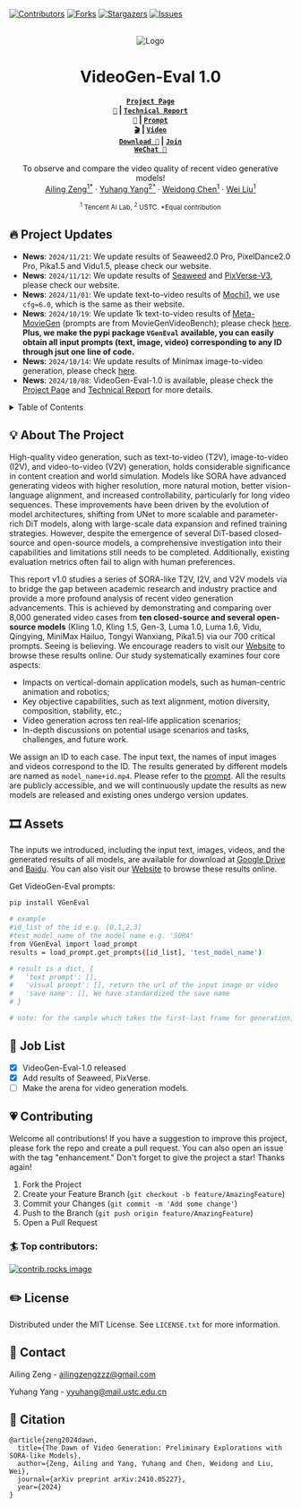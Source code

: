 <!-- Improved compatibility of back to top link: See: https://github.com/othneildrew/Best-README-Template/pull/73 -->
<a id="readme-top"></a>

[![Contributors][contributors-shield]][contributors-url]
[![Forks][forks-shield]][forks-url]
[![Stargazers][stars-shield]][stars-url]
[![Issues][issues-shield]][issues-url]


<br />
<div align="center">
  <img src="docs/teaser/teaser.png" alt="Logo">

  <h1 align="center">VideoGen-Eval 1.0</h1>
  
#### [<code>Project Page 🚀</code>](https://ailab-cvc.github.io/VideoGen-Eval/) | [<code>Technical Report 📝</code>](http://arxiv.org/abs/2410.05227)  | [<code>Prompt 🎬</code>](https://ailab-cvc.github.io/VideoGen-Eval/specifc_model/prompt.html)  | [<code>Video Download 🤩</code>](https://drive.google.com/drive/folders/11WxQudsVgqI-ETXQB5PQjd7dzhz41-E0?usp=sharing) | [<code>Join WeChat 💬</code>](https://github.com/AILab-CVC/VideoGen-Eval/blob/main/docs/specifc_model/wechat.md)

  <p align="center">
    To observe and compare the video quality of recent video generative models!
    <br />
    <a href="https://ailingzeng.site/">Ailing Zeng<sup>1</sup><sup>*</sup></a>
    ·
    <a href="https://yyvhang.github.io/">Yuhang Yang<sup>2</sup><sup>*</sup></a>
    ·
    <a href="">Weidong Chen<sup>1</sup></a>
    ·
    <a href="https://scholar.google.com/citations?user=AjxoEpIAAAAJ&hl=en">Wei Liu<sup>1</sup></a>
    <br />
    <p> <sub><sup>1</sup> Tencent AI Lab, <sup>2</sup> USTC. *Equal contribution</sub></p>
  </p>
</div>



## 🔥 Project Updates
- **News**: ```2024/11/21```: We update results of Seaweed2.0 Pro, PixelDance2.0 Pro, Pika1.5 and Vidu1.5, please check our website.
- **News**: ```2024/11/12```: We update results of [Seaweed](https://jimeng.jianying.com/ai-tool/home) and [PixVerse-V3](https://pixverse.ai/), please check our website.
- **News**: ```2024/11/01```: We update text-to-video results of [Mochi1](https://www.genmo.ai/blog), we use `cfg=6.0`, which is the same as their website.
- **News**: ```2024/10/19```: We update 1k text-to-video results of [Meta-MovieGen](https://ai.meta.com/research/movie-gen/) (prompts are from MovieGenVideoBench); please check [here](https://ailab-cvc.github.io/VideoGen-Eval/specifc_model/MovieGen/MovieGen.html). **Plus, we make the pypi package `VGenEval` available, you can easily obtain all input prompts (text, image, video) corresponding to any ID through jsut one line of code.**
-  **News**: ```2024/10/14```: We update results of Minimax image-to-video generation, please check [here](https://ailab-cvc.github.io/VideoGen-Eval/specifc_model/minimax/minimax.html).
-  **News**: ```2024/10/08```: VideoGen-Eval-1.0 is available, please check the [Project Page](https://ailab-cvc.github.io/VideoGen-Eval/) and [Technical Report](http://arxiv.org/abs/2410.05227) for more details.

<!-- TABLE OF CONTENTS -->
<details>
  <summary>Table of Contents</summary>
  <ol>
    <li>
      <a href="#about-the-project">About The Project</a>
    </li>
    <li>
      <a href="#assets">Assets</a>
    </li>
    <li><a href="#job-list">Job List</a></li>
    <li><a href="#contributing">Contributing</a></li>
    <li><a href="#license">License</a></li>
    <li><a href="#contact">Contact</a></li>
    <li><a href="#citation">Citation</a></li>
  </ol>
</details>

## 💡 About The Project 
High-quality video generation, such as text-to-video (T2V), image-to-video (I2V), and video-to-video (V2V) generation, holds considerable significance in content creation and world simulation. Models like SORA have advanced generating videos with higher resolution, more natural motion, better vision-language alignment, and increased controllability, particularly for long video sequences. These improvements have been driven by the evolution of model architectures, shifting from UNet to more scalable and parameter-rich DiT models, along with large-scale data expansion and refined training strategies. However, despite the emergence of several DiT-based closed-source and open-source models, a comprehensive investigation into their capabilities and limitations still needs to be completed. Additionally, existing evaluation metrics often fail to align with human preferences.

This report v1.0 studies a series of SORA-like T2V, I2V, and V2V models via to bridge the gap between academic research and industry practice and provide a more profound analysis of recent video generation advancements. This is achieved by demonstrating and comparing over 8,000 generated video cases from **ten closed-source and several open-source models** (Kling 1.0, Kling 1.5, Gen-3, Luma 1.0, Luma 1.6, Vidu, Qingying, MiniMax Hailuo, Tongyi Wanxiang, Pika1.5) via our 700 critical prompts. Seeing is believing. We encourage readers to visit our [Website](https://ailab-cvc.github.io/VideoGen-Eval/) to browse these results online. Our study systematically examines four core aspects: 


* Impacts on vertical-domain application models, such as human-centric animation and robotics;
* Key objective capabilities, such as text alignment, motion diversity, composition, stability, etc.;
* Video generation across ten real-life application scenarios;
* In-depth discussions on potential usage scenarios and tasks, challenges, and future work.


We assign an ID to each case. The input text, the names of input images and videos correspond to the ID. The results generated by different models are named as `model_name+id.mp4`. Please refer to the [prompt](https://ailab-cvc.github.io/VideoGen-Eval/specifc_model/prompt.html). All the results are publicly accessible, and we will continuously update the results as new models are released and existing ones undergo version updates. 

## 🎞️ Assets

The inputs we introduced, including the input text, images, videos, and the generated results of all models, are available for download at [Google Drive](https://drive.google.com/drive/folders/11WxQudsVgqI-ETXQB5PQjd7dzhz41-E0?usp=sharing) and [Baidu](https://pan.baidu.com/s/16nhiiKIYn3EPRMpefEoEqw?pwd=rgha). You can also visit our [Website](https://ailab-cvc.github.io/VideoGen-Eval/) to browse these results online.

Get VideoGen-Eval prompts:
```bash
pip install VGenEval

# example
#id_list of the id e.g. [0,1,2,3]
#test_model_name of the model name e.g. 'SORA'
from VGenEval import load_prompt
results = load_prompt.get_prompts([id_list], 'test_model_name')

# result is a dict, {
#   'text prompt': [],
#   'visual prompt': [], return the url of the input image or video
#   'save name': [], We have standardized the save name
# }

# note: for the sample which takes the first-last frame for generation, visual prompt return urls of the two frames.
```

## 🦉 Job List

- [x] VideoGen-Eval-1.0 released 
- [x] Add results of Seaweed, PixVerse.
- [ ] Make the arena for video generation models.

<!-- CONTRIBUTING -->
## 💗 Contributing
Welcome all contributions! If you have a suggestion to improve this project, please fork the repo and create a pull request. You can also open an issue with the tag "enhancement."
Don't forget to give the project a star! Thanks again!

1. Fork the Project
2. Create your Feature Branch (`git checkout -b feature/AmazingFeature`)
3. Commit your Changes (`git commit -m 'Add some change'`)
4. Push to the Branch (`git push origin feature/AmazingFeature`)
5. Open a Pull Request

### 🏄 Top contributors:

<a href="https://github.com/AILab-CVC/VideoGen-Eval/graphs/contributors">
  <img src="https://contrib.rocks/image?repo=AILab-CVC/VideoGen-Eval" alt="contrib.rocks image" />
</a>

<!-- LICENSE -->
## ✏️ License

Distributed under the MIT License. See `LICENSE.txt` for more information.

<!-- CONTACT -->
## 📢 Contact

Ailing Zeng - [ailingzengzzz@gmail.com](mailto:ailingzengzzz@gmail.com)

Yuhang Yang - [yyuhang@mail.ustc.edu.cn](mailto:yyuhang@mail.ustc.edu.cn)

## 💌 Citation
```
@article{zeng2024dawn,
  title={The Dawn of Video Generation: Preliminary Explorations with SORA-like Models},
  author={Zeng, Ailing and Yang, Yuhang and Chen, Weidong and Liu, Wei},
  journal={arXiv preprint arXiv:2410.05227},
  year={2024}
}
```
[contributors-shield]: https://img.shields.io/github/contributors/AILab-CVC/VideoGen-Eval.svg?style=for-the-badge
[contributors-url]: https://github.com/AILab-CVC/VideoGen-Eval/graphs/contributors
[forks-shield]: https://img.shields.io/github/forks/AILab-CVC/VideoGen-Eval.svg?style=for-the-badge
[forks-url]: https://github.com/othneildrew/Best-README-Template/network/members
[stars-shield]: https://img.shields.io/github/stars/AILab-CVC/VideoGen-Eval.svg?style=for-the-badge
[stars-url]: https://github.com/AILab-CVC/VideoGen-Eval/stargazers
[issues-shield]: https://img.shields.io/github/issues/AILab-CVC/VideoGen-Eval.svg?style=for-the-badge
[issues-url]: https://github.com/AILab-CVC/VideoGen-Eval/issues
[product-screenshot]: images/screenshot.png
[Next.js]: https://img.shields.io/badge/next.js-000000?style=for-the-badge&logo=nextdotjs&logoColor=white
[Next-url]: https://nextjs.org/
[React.js]: https://img.shields.io/badge/React-20232A?style=for-the-badge&logo=react&logoColor=61DAFB
[React-url]: https://reactjs.org/
[Vue.js]: https://img.shields.io/badge/Vue.js-35495E?style=for-the-badge&logo=vuedotjs&logoColor=4FC08D
[Vue-url]: https://vuejs.org/
[Angular.io]: https://img.shields.io/badge/Angular-DD0031?style=for-the-badge&logo=angular&logoColor=white
[Angular-url]: https://angular.io/
[Svelte.dev]: https://img.shields.io/badge/Svelte-4A4A55?style=for-the-badge&logo=svelte&logoColor=FF3E00
[Svelte-url]: https://svelte.dev/
[Laravel.com]: https://img.shields.io/badge/Laravel-FF2D20?style=for-the-badge&logo=laravel&logoColor=white
[Laravel-url]: https://laravel.com
[Bootstrap.com]: https://img.shields.io/badge/Bootstrap-563D7C?style=for-the-badge&logo=bootstrap&logoColor=white
[Bootstrap-url]: https://getbootstrap.com
[JQuery.com]: https://img.shields.io/badge/jQuery-0769AD?style=for-the-badge&logo=jquery&logoColor=white
[JQuery-url]: https://jquery.com 
